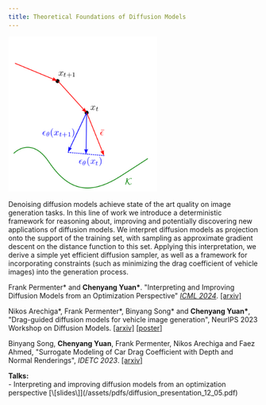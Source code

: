 ```yaml
---
title: Theoretical Foundations of Diffusion Models
---
```


<div class="image-right-p">
<img src="/assets/images/gesampler.png" width="300">
</div>

Denoising diffusion models achieve state of the art quality on image generation
tasks. In this line of work we introduce a deterministic framework for reasoning
about, improving and potentially discovering new applications of diffusion
models. We interpret diffusion models as projection onto the support of the
training set, with sampling as approximate gradient descent on the distance
function to this set. Applying this interpretation, we derive a simple yet
efficient diffusion sampler, as well as a framework for incorporating
constraints (such as minimizing the drag coefficient of vehicle images) into the
generation process.

Frank Permenter\* and **Chenyang Yuan\***. "Interpreting and Improving Diffusion
Models from an Optimization Perspective" [_ICML 2024_](https://icml.cc/virtual/2024/poster/33099).
[\[arxiv\]](https://arxiv.org/abs/2306.04848)

Nikos Arechiga\*, Frank Permenter\*, Binyang Song\* and **Chenyang Yuan\***,
"Drag-guided diffusion models for vehicle image generation", NeurIPS 2023 Workshop on Diffusion Models.
[\[arxiv\]](https://arxiv.org/abs/2306.09935) [\[poster\]](/assets/pdfs/drag_diffusion_poster.pdf)

Binyang Song, **Chenyang Yuan**, Frank Permenter, Nikos Arechiga and Faez Ahmed,
"Surrogate Modeling of Car Drag Coefficient with Depth and Normal Renderings",
_IDETC 2023_.
[\[arxiv\]](https://arxiv.org/abs/2306.06110)

<div><b>Talks:</b></div>
 - Interpreting and improving diffusion models from an optimization perspective [\[slides\]](/assets/pdfs/diffusion_presentation_12_05.pdf)

